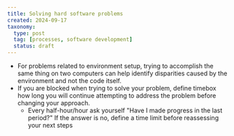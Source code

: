 ```yaml
---
title: Solving hard software problems
created: 2024-09-17
taxonomy:
  type: post
  tag: [processes, software development]
  status: draft
---
```


* For problems related to environment setup, trying to accomplish the same thing on two computers can help identify disparities caused by the environment and not the code itself.
* If you are blocked when trying to solve your problem, define timebox how long you will continue attempting to address the problem before changing your approach.
    * Every half-hour/hour ask yourself "Have I made progress in the last period?" If the answer is no, define a time limit before reassessing your next steps
